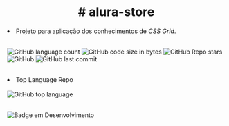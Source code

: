 

<h1 align="center"> # alura-store </h1>

<li> Projeto para aplicação dos conhecimentos de <em>CSS Grid</em>.</li> <br />

<img alt="GitHub language count" src="https://img.shields.io/github/languages/count/jonatanalbernaz/alura-store?color=fff&style=social"> <img alt="GitHub code size in bytes" src="https://img.shields.io/github/languages/code-size/jonatanalbernaz/alura-store?color=fff&style=social"> <img alt="GitHub Repo stars" src="https://img.shields.io/github/stars/jonatanalbernaz/alura-store?style=social"> <img alt="GitHub" src="https://img.shields.io/github/license/jonatanalbernaz/alura-store"> <img alt="GitHub last commit" src="https://img.shields.io/github/last-commit/jonatanalbernaz/alura-store"><br /><br /> 
<li>Top Language Repo</li> <br />
<img alt="GitHub top language" src="https://img.shields.io/github/languages/top/jonatanalbernaz/alura-store?color=ec6231&label=HTML&logo=html5&style=flat-square"> <br /><br />


![Badge em Desenvolvimento](http://img.shields.io/static/v1?label=STATUS&message=%20CONCLUÍDOO&color=GREEN&style=for-the-badge) <br />
